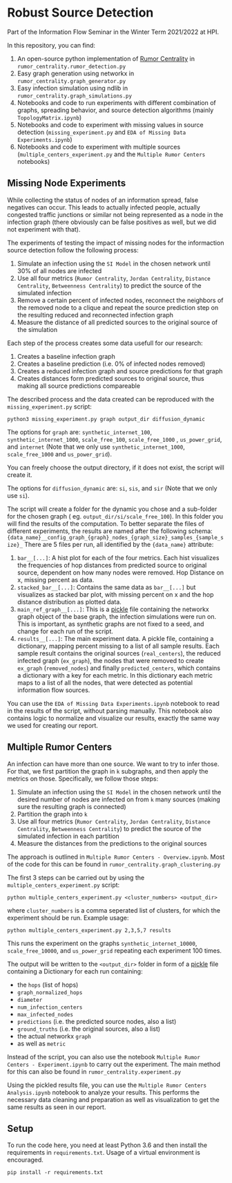 # Robust Source Detection

Part of the Information Flow Seminar in the Winter Term 2021/2022 at HPI.

In this repository, you can find:

1. An open-source python implementation of [Rumor Centrality](https://dspace.mit.edu/handle/1721.1/63150)
   in `rumor_centrality.rumor_detection.py`
2. Easy graph generation using networkx in `rumor_centrality.graph_generator.py`
3. Easy infection simulation using ndlib in `rumor_centrality.graph_simulations.py`
4. Notebooks and code to run experiments with different combination of graphs, spreading behavior, and source detection
   algorithms (mainly `TopologyMatrix.ipynb`)
5. Notebooks and code to experiment with missing values in source detection (`missing_experiment.py`
   and `EDA of Missing Data Experiments.ipynb`)
6. Notebooks and code to experiment with multiple sources (`multiple_centers_experiment.py` and
   the `Multiple Rumor Centers` notebooks)

## Missing Node Experiments

While collecting the status of nodes of an information spread, false negatives can occur. This leads to actually
infected people, actually congested traffic junctions or similar not being represented as a node in the infection
graph (there obviously can be false positives as well, but we did not experiment with that).

The experiments of testing the impact of missing nodes for the informaction source detection follow the following
process:

1. Simulate an infection using the `SI Model` in the chosen network until 30% of all nodes are infected
2. Use all four metrics (`Rumor Centrality`, `Jordan Centrality`, `Distance Centrality`, `Betweenness Centrality`) to
   predict the source of the simulated infection
3. Remove a certain percent of infected nodes, reconnect the neighbors of the removed node to a clique and repeat the
   source prediction step on the resulting reduced and reconnected infection graph
4. Measure the distance of all predicted sources to the original source of the simulation

Each step of the process creates some data usefull for our research:

1. Creates a baseline infection graph
2. Creates a baseline prediction (i.e. 0% of infected nodes removed)
3. Creates a reduced infection graph and source predictions for that graph
4. Creates distances form predicted sources to original source, thus making all source predictions compareable

The described process and the data created can be reproduced with the `missing_experiment.py` script:

```
python3 missing_experiment.py graph output_dir diffusion_dynamic 
```

The options for `graph` are: `synthetic_internet_100`, `synthetic_internet_1000`, `scale_free_100`, `scale_free_1000`
, `us_power_grid`, and `internet` (Note that we only use `synthetic_internet_1000`, `scale_free_1000`
and `us_power_grid`).

You can freely choose the output directory, if it does not exist, the script will create it.

The options for `diffusion_dynamic` are: `si`, `sis`, and `sir` (Note that we only use `si`).

The script will create a folder for the dynamic you chose and a sub-folder for the chosen graph (
eg. `output_dir/si/scale_free_100`). In this folder you will find the results of the computation. To better separate the
files of different experiments, the results are named after the following schema:
`{data_name}__config_graph_{graph}_nodes_{graph_size}_samples_{sample_size}_`
There are 5 files per run, all identified by the `{data_name}` attribute:

1. `bar__[...]`: A hist plot for each of the four metrics. Each hist visualizes the frequencies of hop distances from
   predicted source to original source, dependent on how many nodes were removed. Hop Distance on x, missing percent as
   data.
2. `stacked_bar__[...]`: Contains the same data as `bar__[...]` but visualizes as stacked bar plot, with missing percent
   on x and the hop distance distribution as plotted data.
3. `main_ref_graph__[...]`: This is a [pickle](https://docs.python.org/3/library/pickle.html) file containing the
   networkx graph object of the base graph, the infection simulations were run on. This is important, as synthetic
   graphs are not fixed to a seed, and change for each run of the script.
4. `results__[...]`: The main experiment data. A pickle file, containing a dictionary, mapping percent missing to a list
   of all sample results. Each sample result contains the original sources (`real_centers`), the reduced infected
   graph (`ex_graph`), the nodes that were removed to create `ex_graph` (`removed_nodes`) and
   finally `predicted_centers`, which contains a dictionary with a key for each metric. In this dictionary each metric
   maps to a list of all the nodes, that were detected as potential information flow sources.

You can use the `EDA of Missing Data Experiments.ipynb` notebook to read in the results of the script, without parsing
manually. This notebook also contains logic to normalize and visualize our results, exactly the same way we used for
creating our report.

## Multiple Rumor Centers

An infection can have more than one source. We want to try to infer those. For that, we first partition the graph in `k`
subgraphs, and then apply the metrics on those. Specifically, we follow those steps:

1. Simulate an infection using the `SI Model` in the chosen network until the desired number of nodes are infected on
   from `k` many sources (making sure the resulting graph is connected)
2. Partition the graph into `k`
3. Use all four metrics (`Rumor Centrality`, `Jordan Centrality`, `Distance Centrality`, `Betweenness Centrality`) to
   predict the source of the simulated infection in each partition
4. Measure the distances from the predictions to the original sources

The approach is outlined in `Multiple Rumor Centers - Overview.ipynb`. Most of the code for this can be found
in `rumor_centrality.graph_clustering.py`

The first 3 steps can be carried out by using the `multiple_centers_experiment.py` script:

```
python multiple_centers_experiment.py <cluster_numbers> <output_dir>
```

where `cluster_numbers` is a comma seperated list of clusters, for which the experiment should be run. Example usage:

```
python multiple_centers_experiment.py 2,3,5,7 results
```

This runs the experiment on the graphs `synthetic_internet_10000`, `scale_free_10000`, and `us_power_grid` repeating
each experiment 100 times.

The output will be written to the `<output_dir>` folder in form of
a [pickle](https://docs.python.org/3/library/pickle.html) file containing a Dictionary for each run containing:

- the `hops` (list of hops)
- `graph_normalized_hops`
- `diameter`
- `num_infection_centers`
- `max_infected_nodes`
- `predictions` (i.e. the predicted source nodes, also a list)
- `ground_truths` (i.e. the original sources, also a list)
- the actual networkx `graph`
- as well as `metric`

Instead of the script, you can also use the notebook `Multiple Rumor Centers - Experiment.ipynb` to carry out the
experiment. The main method for this can also be found in `rumor_centrality.experiment.py`

Using the pickled results file, you can use the `Multiple Rumor Centers Analysis.ipynb` notebook to analyze your
results. This performs the necessary data cleaning and preparation as well as visualization to get the same results as
seen in our report.


## Setup

To run the code here, you need at least Python 3.6 and then install the requirements in `requirements.txt`.
Usage of a virtual environment is encouraged.

```
pip install -r requirements.txt
```
